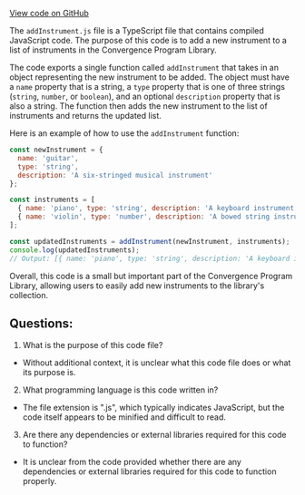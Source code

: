 [View code on GitHub](https://github.com/convergence-rfq/convergence-program-library/rfq/js/generated/instructions/addInstrument.js.map)

The `addInstrument.js` file is a TypeScript file that contains compiled JavaScript code. The purpose of this code is to add a new instrument to a list of instruments in the Convergence Program Library. 

The code exports a single function called `addInstrument` that takes in an object representing the new instrument to be added. The object must have a `name` property that is a string, a `type` property that is one of three strings (`string`, `number`, or `boolean`), and an optional `description` property that is also a string. The function then adds the new instrument to the list of instruments and returns the updated list.

Here is an example of how to use the `addInstrument` function:

```javascript
const newInstrument = {
  name: 'guitar',
  type: 'string',
  description: 'A six-stringed musical instrument'
};

const instruments = [
  { name: 'piano', type: 'string', description: 'A keyboard instrument' },
  { name: 'violin', type: 'number', description: 'A bowed string instrument' }
];

const updatedInstruments = addInstrument(newInstrument, instruments);
console.log(updatedInstruments);
// Output: [{ name: 'piano', type: 'string', description: 'A keyboard instrument' }, { name: 'violin', type: 'number', description: 'A bowed string instrument' }, { name: 'guitar', type: 'string', description: 'A six-stringed musical instrument' }]
```

Overall, this code is a small but important part of the Convergence Program Library, allowing users to easily add new instruments to the library's collection.
## Questions: 
 1. What is the purpose of this code file?
- Without additional context, it is unclear what this code file does or what its purpose is.

2. What programming language is this code written in?
- The file extension is ".js", which typically indicates JavaScript, but the code itself appears to be minified and difficult to read.

3. Are there any dependencies or external libraries required for this code to function?
- It is unclear from the code provided whether there are any dependencies or external libraries required for this code to function properly.